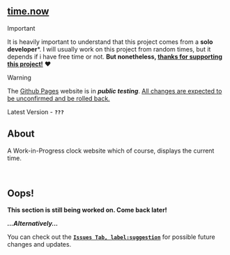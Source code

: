 ## [time.now](https://clocktimenow.github.io/current.time/)
 
> [!IMPORTANT]
> It is heavily important to understand that this project comes from a **solo developer***. I will usually work on this project from random times, but it depends if i have free time or not. **But nonetheless, <ins>thanks for supporting this project!</ins>** ❤️

> [!WARNING]
> The [Github Pages](https://clocktimenow.github.io/current.time/) website is in ***public testing***. <ins>All changes are expected to be unconfirmed and be rolled back.</ins>

Latest Version - **`???`**

## About

A Work-in-Progress clock website which of course, displays the current time.

<br>

## Oops!
**This section is still being worked on. Come back later!**

***...Alternatively...***

You can check out the [**`Issues Tab, label:suggestion`**](https://github.com/clocktimenow/current.time/issues?q=is%3Aissue%20state%3Aopen%20label%3Asuggestion) for possible future changes and updates.
